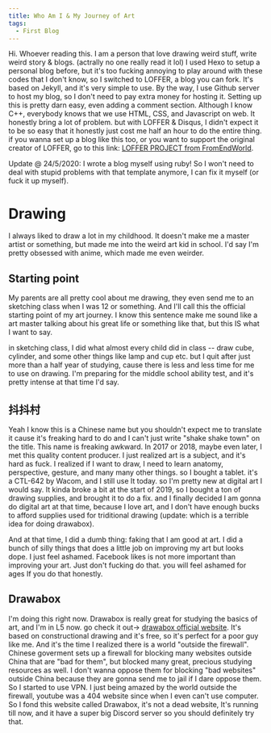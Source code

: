```yaml
---
title: Who Am I & My Journey of Art
tags:
  - First Blog
---
```


Hi. Whoever reading this. I am a person that love drawing weird stuff,  write weird story & blogs. (actrally no one really read it lol) I used Hexo to setup a personal blog before, but it's too fucking annoying to play around with these codes that I don't know, so I switched to LOFFER, a blog you can fork. It's based on Jekyll, and it's very simple to use. By the way, I use Github server to host my blog, so I don't need to pay extra money for hosting it. Setting up this is pretty darn easy, even adding a comment section. Although I know C++, everybody knows that we use HTML, CSS, and Javascript on web. It honestly bring a lot of problem. but with LOFFER & Disqus, I didn't expect it to be so easy that it honestly just cost me half an hour to do the entire thing. if you wanna set up a blog like this too, or you want to support the original creator of LOFFER, go to this link: [LOFFER PROJECT from FromEndWorld](https://github.com/FromEndWorld/LOFFER).

Update @ 24/5/2020: I wrote a blog myself using ruby! So I won't need to deal with stupid problems with that template anymore, I can fix it myself (or fuck it up myself).

# Drawing

I always liked to draw a lot in my childhood. It doesn't make me a master artist or something, but made me into the weird art kid in school. I'd say I'm pretty obsessed with anime, which made me even weirder.

## Starting point

My parents are all pretty cool about me drawing, they even send me to an sketching class when I was 12 or something. And I'll call this the official starting point of my art journey. I know this sentence make me sound like a art master talking about his great life or something like that, but this IS what I want to say.

in sketching class, I did what almost every child did in class -- draw cube, cylinder, and some other things like lamp and cup etc. but I quit after just more than a half year of studying, cause there is less and less time for me to use on drawing. I'm preparing for the middle school ability test, and it's pretty intense at that time I'd say.

## 抖抖村

Yeah I know this is a Chinese name but you shouldn't expect me to translate it cause it's freaking hard to do and I can't just write "shake shake town" on the title. This name is freaking awkward. In 2017 or 2018, maybe even later, I met this quality content producer. I just realized art is a subject, and it's hard as fuck. I realized if I want to draw, I need to learn anatomy, perspective, gesture, and many many other things. so I bought a tablet. it's a CTL-642 by Wacom, and I still use It today. so I'm pretty new at digital art I would say. It kinda broke a bit at the start of 2019, so I bought a ton of drawing supplies, and brought it to do a fix. and I finally decided I am gonna do digital art at that time, because I love art, and I don't have enough bucks to afford supplies used for triditional drawing (update: which is a terrible idea for doing drawabox).

And at that time, I did a dumb thing: faking that I am good at art. I did a bunch of silly things that does a little job on improving my art but looks dope. I just feel ashamed. Facebook likes is not more important than improving your art. Just don't fucking do that. you will feel ashamed for ages If you do that honestly.

## Drawabox

I'm doing this right now. Drawabox is really great for studying the basics of art, and I'm in L5 now. go check it out-> [drawabox official website](www.drawabox.com). It's based on constructional drawing and it's free, so it's perfect for a poor guy like me. And it's the time I realized there is a world "outside the firewall". Chinese goverment sets up a firewall for blocking many websites outside China that are "bad for them", but blocked many great, precious studying resources as well. I don't wanna oppose them for blocking "bad websites" outside China because they are gonna send me to jail if I dare oppose them. So I started to use VPN. I just being amazed by the world outside the firewall, youtube was a 404 website since when I even can't use computer. So I fond this website called Drawabox, it's not a dead website, It's running till now, and it have a super big Discord server so you should definitely try that.
